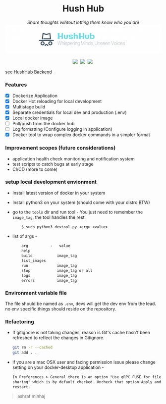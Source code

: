 <div align="center">

# Hush Hub
*Share thoughts wihtout letting them know who you are*
![banner](docs/banner.png)

![](https://img.shields.io/badge/License-MIT%20License-red?style=plastic&logo=mit)&nbsp;
![](https://img.shields.io/badge/NodeJs-18-yellow?style=plastic&logo=javascript)&nbsp;
![](https://img.shields.io/badge/EJS--yellow?style=plastic&logo=javascript)&nbsp;
</div>

see [HushHub Backend](https://github.com/ashraf-minhaj/HushHub-Backend)

### Features
- [x] Dockerize Application 
- [x] Docker Hot reloading for local development 
- [x] Multistage build 
- [x] Separate credentials for local dev and production (.env)
- [x] Local docker image 
- [ ] Pull/push from the docker hub 
- [ ] Log formatting (Configure logging in application) 
- [x] Docker tool to wrap complex docker commands in a simpler format 

### Improvement scopes (future considerations)
- application health check monitoring and notification system
- test scripts to catch bugs at early stage
- CI/CD
(more to come)

### setup local development envionment 
- Install latest version of docker in your system
- Install python3 on your system (should come with your distro BTW)

- go to the `tools` dir and run tool - 
  You just need to remember the `image_tag`, the tool handles the rest.
    ```
        $ sudo python3 devtool.py <arg> <value>
    ```

- list of args -
    ``` 
        arg          -   value
        help       
        build           image_tag 
        list_images 
        run             image_tag 
        stop            image_tag or all
        logs            image_tag
        errors          image_tag 
    ```

### Environment variable file
The file should be named as `.env`, devs will get the dev env from the lead. no env specific things should reside on the repository.

### Refactoring
- If gitignore is not taking changes, reason is Git's cache hasn't been refreshed to reflect the changes in Gitignore.

    ```bash
    git rm -r --cached
    git add . .
    ```

- if you are a mac OSX user and facing permission issue please change setting on your docker-desktop application - 

    ```
    In Preferences > General there is an option "Use gRPC FUSE for file sharing" which is by default checked. Uncheck that option Apply and restart.
    ```

> ashraf minhaj